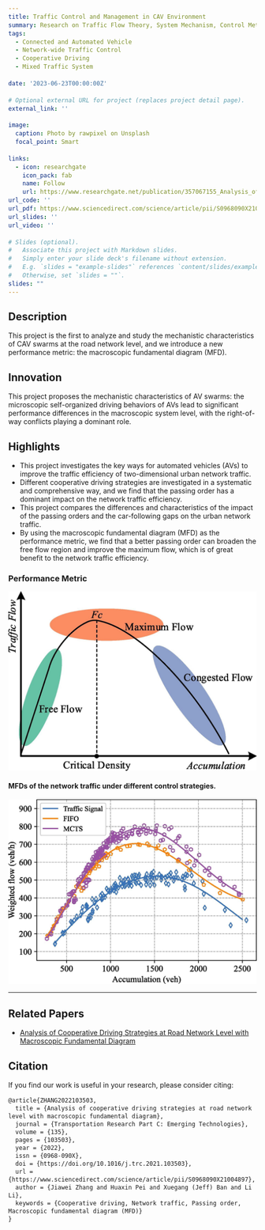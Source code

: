 ```yaml
---
title: Traffic Control and Management in CAV Environment
summary: Research on Traffic Flow Theory, System Mechanism, Control Methods, and Performance Evaluation in the Connected and Automated Vehicle Environment
tags: 
  - Connected and Automated Vehicle
  - Network-wide Traffic Control
  - Cooperative Driving
  - Mixed Traffic System

date: '2023-06-23T00:00:00Z'

# Optional external URL for project (replaces project detail page).
external_link: ''

image:
  caption: Photo by rawpixel on Unsplash
  focal_point: Smart

links:
  - icon: researchgate
    icon_pack: fab
    name: Follow
    url: https://www.researchgate.net/publication/357067155_Analysis_of_cooperative_driving_strategies_at_road_network_level_with_macroscopic_fundamental_diagram
url_code: ''
url_pdf: https://www.sciencedirect.com/science/article/pii/S0968090X21004897
url_slides: ''
url_video: ''

# Slides (optional).
#   Associate this project with Markdown slides.
#   Simply enter your slide deck's filename without extension.
#   E.g. `slides = "example-slides"` references `content/slides/example-slides.md`.
#   Otherwise, set `slides = ""`.
slides: ""
---
```


## Description
This project is the first to analyze and study the mechanistic characteristics of CAV swarms at the road network level, and we introduce a new performance metric: the macroscopic fundamental diagram (MFD).

##  Innovation
This project proposes the mechanistic characteristics of AV swarms: the microscopic self-organized driving behaviors of AVs lead to significant performance differences in the macroscopic system level, with the right-of-way conflicts playing a dominant role.

## Highlights
+ This project investigates the key ways for automated vehicles (AVs) to improve the traffic efficiency of two-dimensional urban network traffic.
+ Different cooperative driving strategies are investigated in a systematic and comprehensive way, and we find that the passing order has a dominant impact on the network traffic efficiency.
+ This project compares the differences and characteristics of the impact of the passing orders and the car-following gaps on the urban network traffic.
+ By using the macroscopic fundamental diagram (MFD) as the performance metric, we find that a better passing order can broaden the free flow region and improve the maximum flow, which is of great benefit to the network traffic efficiency.


### Performance Metric
![avatar](./MFD.jpg)

#### MFDs of the network traffic under different control strategies.
![avatar](./Fig_18.jpg)


---

## Related Papers
+ [Analysis of Cooperative Driving Strategies at Road Network Level with Macroscopic Fundamental Diagram](https://jiaweizhang.netlify.app/publication/analysis-of-cooperative-driving-strategies-at-road-network-level-with-macroscopic-fundamental-diagram/)

## Citation

If you find our work is useful in your research, please consider citing:

```
@article{ZHANG2022103503,
  title = {Analysis of cooperative driving strategies at road network level with macroscopic fundamental diagram},
  journal = {Transportation Research Part C: Emerging Technologies},
  volume = {135},
  pages = {103503},
  year = {2022},
  issn = {0968-090X},
  doi = {https://doi.org/10.1016/j.trc.2021.103503},
  url = {https://www.sciencedirect.com/science/article/pii/S0968090X21004897},
  author = {Jiawei Zhang and Huaxin Pei and Xuegang (Jeff) Ban and Li Li},
  keywords = {Cooperative driving, Network traffic, Passing order, Macroscopic fundamental diagram (MFD)}
}
```
